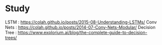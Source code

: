 # Study

LSTM : https://colah.github.io/posts/2015-08-Understanding-LSTMs/
Conv Nets : https://colah.github.io/posts/2014-07-Conv-Nets-Modular/
Decision Tree : https://www.explorium.ai/blog/the-complete-guide-to-decision-trees/
